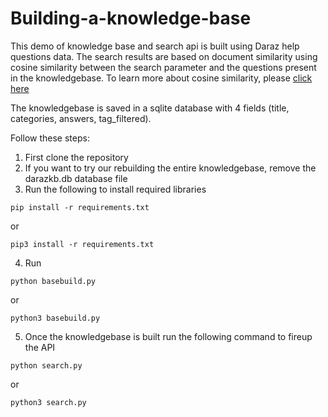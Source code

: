 # Building-a-knowledge-base

This demo of knowledge base and search api is built using Daraz help questions data. The search results are based on document similarity using cosine similarity between the search parameter and the questions present in the knowledgebase.
To learn more about cosine similarity, please [click here](https://en.wikipedia.org/wiki/Cosine_similarity#:~:text=Cosine%20similarity%20is%20a%20measure,to%20both%20have%20length%201.)

The knowledgebase is saved in a sqlite database with 4 fields (title, categories, answers, tag_filtered).


Follow these steps:

1) First clone the repository
2) If you want to try our rebuilding the entire knowledgebase, remove the darazkb.db database file
3) Run the following to install required libraries
  ```
  pip install -r requirements.txt
  ```
  or
  ```
  pip3 install -r requirements.txt
  ```
4) Run 
  ```
  python basebuild.py
  ```
  or
  
  ```
  python3 basebuild.py
  ```
5) Once the knowledgebase is built run the following command to fireup the API
  ```
  python search.py
  ```
  or
  ```
  python3 search.py
  ```
  
